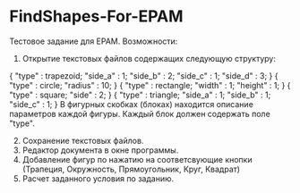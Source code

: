 # FindShapes-For-EPAM
Тестовое задание для EPAM. 
Возможности:
1. Открытие текстовых файлов содержащих следующую структуру:

{
"type" : trapezoid;
"side_a" : 1;
"side_b" : 2;
"side_c" : 1;
"side_d" : 3;
}
{
"type" : circle;
"radius" : 10;
}
{
"type" : rectangle;
"width" : 1;
"height" : 1;
}
{
"type" : square;
"side" : 2;
}
{ 
"type" : triangle;
"side_a" : 1;
"side_b" : 1;
"side_c" : 1;
}
В фигурных скобках (блоках) находится описание параметров каждой фигуры. Каждый блок должен содержать поле "type".

2. Сохранение текстовых файлов.
3. Редактор документа в окне программы.
4. Добавление фигур по нажатию на соответсвующие кнопки (Трапеция, Окружность, Прямоугольник, Круг, Квадрат)
5. Расчет заданного условия по заданию.
